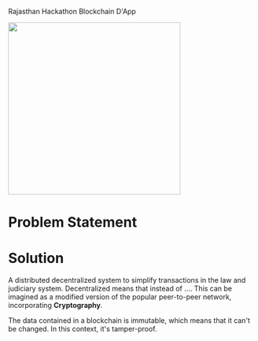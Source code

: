 Rajasthan Hackathon Blockchain D'App


<img src = "https://i.imgur.com/cDWhJ7k.gif" width = 350px>



# Problem Statement







# Solution
A distributed decentralized system to simplify transactions in the law and judiciary system. Decentralized means that instead of .... This can be imagined as a modified version of the popular peer-to-peer network, incorporating <b>Cryptography</b>.

The data contained in a blockchain is immutable, which means that it can't be changed. In this context, it's tamper-proof.


